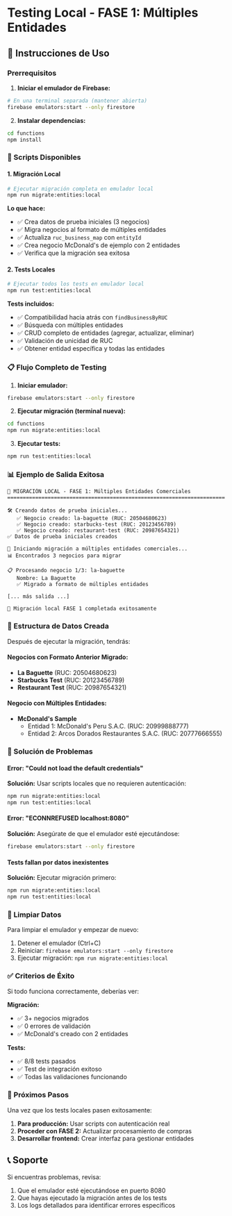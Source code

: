 # Testing Local - FASE 1: Múltiples Entidades

## 🚀 Instrucciones de Uso

### Prerrequisitos

1. **Iniciar el emulador de Firebase:**
```bash
# En una terminal separada (mantener abierta)
firebase emulators:start --only firestore
```

2. **Instalar dependencias:**
```bash
cd functions
npm install
```

### 🔧 Scripts Disponibles

#### 1. Migración Local
```bash
# Ejecutar migración completa en emulador local
npm run migrate:entities:local
```

**Lo que hace:**
- ✅ Crea datos de prueba iniciales (3 negocios)
- ✅ Migra negocios al formato de múltiples entidades
- ✅ Actualiza `ruc_business_map` con `entityId`
- ✅ Crea negocio McDonald's de ejemplo con 2 entidades
- ✅ Verifica que la migración sea exitosa

#### 2. Tests Locales
```bash
# Ejecutar todos los tests en emulador local
npm run test:entities:local
```

**Tests incluidos:**
- ✅ Compatibilidad hacia atrás con `findBusinessByRUC`
- ✅ Búsqueda con múltiples entidades
- ✅ CRUD completo de entidades (agregar, actualizar, eliminar)
- ✅ Validación de unicidad de RUC
- ✅ Obtener entidad específica y todas las entidades

### 📋 Flujo Completo de Testing

1. **Iniciar emulador:**
```bash
firebase emulators:start --only firestore
```

2. **Ejecutar migración (terminal nueva):**
```bash
cd functions
npm run migrate:entities:local
```

3. **Ejecutar tests:**
```bash
npm run test:entities:local
```

### 📊 Ejemplo de Salida Exitosa

```
🚀 MIGRACIÓN LOCAL - FASE 1: Múltiples Entidades Comerciales
======================================================================

🛠️ Creando datos de prueba iniciales...
   ✅ Negocio creado: la-baguette (RUC: 20504680623)
   ✅ Negocio creado: starbucks-test (RUC: 20123456789)
   ✅ Negocio creado: restaurant-test (RUC: 20987654321)
✅ Datos de prueba iniciales creados

🚀 Iniciando migración a múltiples entidades comerciales...
📊 Encontrados 3 negocios para migrar

📋 Procesando negocio 1/3: la-baguette
   Nombre: La Baguette
   ✅ Migrado a formato de múltiples entidades

[... más salida ...]

🎉 Migración local FASE 1 completada exitosamente
```

### 🧪 Estructura de Datos Creada

Después de ejecutar la migración, tendrás:

#### Negocios con Formato Anterior Migrado:
- **La Baguette** (RUC: 20504680623)
- **Starbucks Test** (RUC: 20123456789) 
- **Restaurant Test** (RUC: 20987654321)

#### Negocio con Múltiples Entidades:
- **McDonald's Sample**
  - Entidad 1: McDonald's Peru S.A.C. (RUC: 20999888777)
  - Entidad 2: Arcos Dorados Restaurantes S.A.C. (RUC: 20777666555)

### 🐛 Solución de Problemas

#### Error: "Could not load the default credentials"
**Solución:** Usar scripts locales que no requieren autenticación:
```bash
npm run migrate:entities:local
npm run test:entities:local
```

#### Error: "ECONNREFUSED localhost:8080"
**Solución:** Asegúrate de que el emulador esté ejecutándose:
```bash
firebase emulators:start --only firestore
```

#### Tests fallan por datos inexistentes
**Solución:** Ejecutar migración primero:
```bash
npm run migrate:entities:local
npm run test:entities:local
```

### 🔄 Limpiar Datos

Para limpiar el emulador y empezar de nuevo:
1. Detener el emulador (Ctrl+C)
2. Reiniciar: `firebase emulators:start --only firestore`
3. Ejecutar migración: `npm run migrate:entities:local`

### ✅ Criterios de Éxito

Si todo funciona correctamente, deberías ver:

**Migración:**
- ✅ 3+ negocios migrados
- ✅ 0 errores de validación
- ✅ McDonald's creado con 2 entidades

**Tests:**
- ✅ 8/8 tests pasados
- ✅ Test de integración exitoso
- ✅ Todas las validaciones funcionando

### 🚀 Próximos Pasos

Una vez que los tests locales pasen exitosamente:

1. **Para producción:** Usar scripts con autenticación real
2. **Proceder con FASE 2:** Actualizar procesamiento de compras
3. **Desarrollar frontend:** Crear interfaz para gestionar entidades

## 📞 Soporte

Si encuentras problemas, revisa:
1. Que el emulador esté ejecutándose en puerto 8080
2. Que hayas ejecutado la migración antes de los tests
3. Los logs detallados para identificar errores específicos
